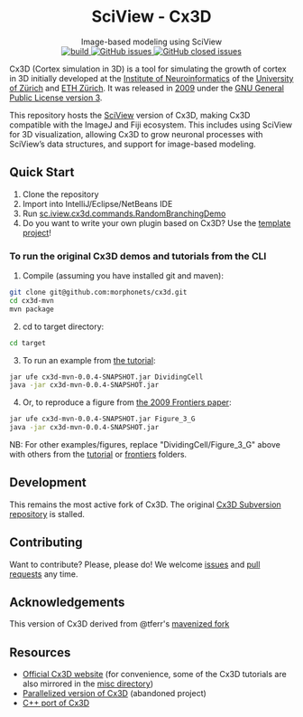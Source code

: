 <h1 align="center">SciView - Cx3D</h1>
<div align="center">
  Image-based modeling using SciView
</div>
<div align="center">
  <!-- Build Status -->
  <a href="https://travis-ci.org/morphonets/cx3d">
    <img alt="build" src="https://travis-ci.org/morphonets/cx3d.svg?branch=master">
  </a>
    <!-- Issues -->
  <a href="https://github.com/morphonets/cx3d/issues">
    <img alt="GitHub issues" src="https://img.shields.io/github/issues/morphonets/cx3d">
  </a>
  <a href="https://github.com/morphonets/cx3d/issues">
    <img alt="GitHub closed issues" src="https://img.shields.io/github/issues-closed/morphonets/cx3d">
  </a>
</div>

Cx3D (Cortex simulation in 3D) is a tool for simulating the growth of cortex in 3D initially developed at the [Institute of Neuroinformatics](http://www.ini.uzh.ch/) of the [University of Zürich](http://www.uzh.ch/) and [ETH Zürich](http://www.ethz.ch/). It was released in [2009](https://www.ini.uzh.ch/~amw/seco/cx3d/) under the [GNU General Public License version 3](http://www.gnu.org/licenses/gpl.html). 

This repository hosts the [SciView](http://sc.iview.sc) version of Cx3D, making Cx3D compatible with the ImageJ and Fiji ecosystem. This includes using SciView for 3D visualization, allowing Cx3D to grow neuronal processes with SciView’s data structures, and support for image-based modeling. 

## Quick Start

  1. Clone the repository
  2. Import into IntelliJ/Eclipse/NetBeans IDE
  3. Run [sc.iview.cx3d.commands.RandomBranchingDemo](https://github.com/morphonets/cx3d/blob/master/src/main/java/sc/iview/cx3d/commands/RandomBranchingDemo.java)
  4. Do you want to write your own plugin based on Cx3D? Use the [template project](https://github.com/morphonets/minimal-cx3d-example-project)!

### To run the original Cx3D demos and tutorials from the CLI

  1. Compile (assuming you have installed git and maven):

  ```bash
  git clone git@github.com:morphonets/cx3d.git
  cd cx3d-mvn
  mvn package
  ```
  2. cd to target directory:

  ```bash
  cd target
  ```

  3. To run an example from [the tutorial](misc/Cx3DTutorial.pdf):

  ```bash
  jar ufe cx3d-mvn-0.0.4-SNAPSHOT.jar DividingCell
  java -jar cx3d-mvn-0.0.4-SNAPSHOT.jar 
  ```

4. Or, to reproduce a figure from [the 2009 Frontiers paper](http://journal.frontiersin.org/article/10.3389/neuro.10.025.2009/full):

  ```bash
  jar ufe cx3d-mvn-0.0.4-SNAPSHOT.jar Figure_3_G
  java -jar cx3d-mvn-0.0.4-SNAPSHOT.jar
  ```

  NB: For other examples/figures, replace "DividingCell/Figure_3_G" above with others from the [tutorial](src/main/java/sc/iview/cx3d/simulations/tutorial) or [frontiers](src/main/java/sc/iview/cx3d/simulations/frontiers) folders.

## Development
This remains the most active fork of Cx3D. The original [Cx3D Subversion repository](https://svn.ini.uzh.ch/pub/cx3dp-core/.) is stalled.

## Contributing
Want to contribute? Please, please do! We welcome [issues](https://github.com/morphonets/cx3d/issues) and [pull requests](https://github.com/morphonets/cx3d/pulls) any time.

## Acknowledgements
This version of Cx3D derived from @tferr's [mavenized fork](https://github.com/tferr/cx3d-mvn)

## Resources
 * [Official Cx3D website](https://www.ini.uzh.ch/~amw/seco/cx3d/) (for convenience, some of the Cx3D tutorials are also mirrored in the [misc directory](./misc))
 * [Parallelized version of Cx3D](https://github.com/tferr/cx3dp-mvn) (abandoned project)
 * [C++ port of Cx3D](https://github.com/breitwieser/cx3d-cpp)
